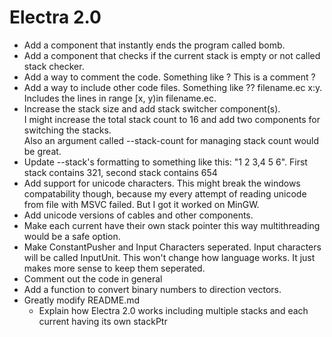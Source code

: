 # Electra 2.0

+ Add a component that instantly ends the program called bomb.
+ Add a component that checks if the current stack is empty or not called stack checker.
+ Add a way to comment the code. Something like ? This is a comment ?
+ Add a way to include other code files. Something like ?? filename.ec x:y. Includes the lines in range [x, y)in filename.ec.
+ Increase the stack size and add stack switcher component(s).  
I might increase the total stack count to 16 and add two components for switching the stacks.  
Also an argument called --stack-count for managing stack count would be great.
+ Update --stack's formatting to something like this: "1 2 3,4 5 6". First stack contains 321, second stack contains 654
+ Add support for unicode characters. This might break the windows compatability though, because my every attempt of reading unicode from file with MSVC failed. But I got it worked on MinGW.
+ Add unicode versions of cables and other components.
+ Make each current have their own stack pointer this way multithreading would be a safe option.
+ Make ConstantPusher and Input Characters seperated. Input characters will be called InputUnit. This won't change how language works. It just makes more sense to keep them seperated.
+ Comment out the code in general
+ Add a function to convert binary numbers to direction vectors.
+ Greatly modify README.md
    + Explain how Electra 2.0 works including multiple stacks and each current having its own stackPtr
